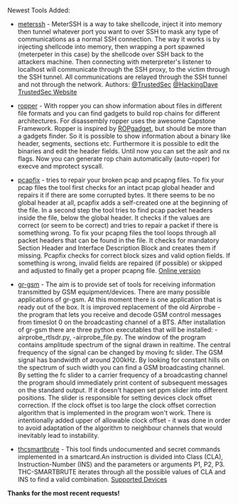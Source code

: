 Newest Tools Added:

* [meterssh](https://github.com/trustedsec/meterssh) - MeterSSH is a way to take shellcode, inject it into memory then tunnel whatever port you want to over SSH to mask any type of communications as a normal SSH connection. The way it works is by injecting shellcode into memory, then wrapping a port spawned (meterpeter in this case) by the shellcode over SSH back to the attackers machine. Then connecting with meterpreter's listener to localhost will communicate through the SSH proxy, to the victim through the SSH tunnel. All communications are relayed through the SSH tunnel and not through the network. Authors: [@TrustedSec](https://twitter.com/trustedsec) [@HackingDave](https://twitter.com/hackingdave) [TrustedSec Website](https://www.trustedsec.com )

* [ropper](https://scoding.de/ropper/) - With ropper you can show information about files in different file formats and you can find gadgets to build rop chains for different architectures. For disassembly ropper uses the awesome Capstone Framework. Ropper is inspired by [ROPgadget](http://shell-storm.org/project/ROPgadget/), but should be more than a gadgets finder. So it is possible to show information about a binary like header, segments, sections etc. Furthermore it is possible to edit the binaries and edit the header fields. Until now you can set the aslr and nx flags. Now you can generate rop chain automatically (auto-roper)  for execve and mprotect syscall.

* [pcapfix](http://f00l.de/pcapfix/) - tries to repair your broken pcap and pcapng files. To fix your pcap files the tool first checks for an intact pcap global header and repairs it if there are some corrupted bytes. It there seems to be no global header at all, pcapfix adds a self-created one at the beginning of the file. In a second step the tool tries to find pcap packet headers inside the file, below the global header. It checks if the values are correct (or seem to be correct) and tries to repair a packet if there is something wrong. To fix your pcapng files the tool loops through all packet headers that can be found in the file. It checks for mandatory Section Header and Interface Description Block and creates them if missing. Pcapfix checks for correct block sizes and valid option fields. If something is wrong, invalid fields are repaired (if possible) or skipped and adjusted to finally get a proper pcapng file. [Online version](http://f00l.de/hacking/pcapfix.php)

* [gr-gsm](https://github.com/ptrkrysik/gr-gsm) - The aim is to provide set of tools for receiving information transmitted by GSM equipment/devices. There are many possible applications of gr-gsm. At this moment there is one application that is ready out of the box. It is improved replacement of the old Airprobe - the program that lets you receive and decode GSM control messages from timeslot 0 on the broadcasting channel of a BTS. After installation of gr-gsm there are three python executables that will be installed: -airprobe_rtlsdr.py, -airprobe_file.py. The window of the program contains amplitude spectrum of the signal drawn in realtime. The central frequency of the signal can be changed by moving fc slider. The GSM signal has bandwidth of around 200kHz. By looking for constant hills on the spectrum of such width you can find a GSM broadcasting channel. By setting the fc slider to a carrier frequency of a broadcasting channel the program should immediately print content of subsequent messages on the standard output. If it doesn't happen set ppm slider into different positions. The slider is responsible for setting devices clock offset correction. If the clock offset is too large the clock offset correction algorithm that is implemented in the program won't work. There is intentionally added upper of allowable clock offset - it was done in order to avoid adaptation of the algorithm to neighbour channels that would inevitably lead to instability.

* [thcsmartbrute](https://www.thc.org/thc-smartbrute/) - This tool finds undocumented and secret commands implemented in a smartcard.An instruction is divided into Class (CLA), Instruction-Number (INS) and the
parameters or arguments P1, P2, P3. THC-SMARTBRUTE iterates through all the possible values of CLA and INS to find a valid combination. [Supported Devices](http://pcsclite.alioth.debian.org/ccid/supported.html)


**Thanks for the most recent requests!**
